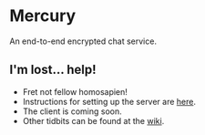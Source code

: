 # Mercury

An end-to-end encrypted chat service.

## I'm lost... help!

* Fret not fellow homosapien!
* Instructions for setting up the server are [here](https://github.com/fabiocolacio/Mercury/tree/master/mercury-server#mercury-server).
* The client is coming soon.
* Other tidbits can be found at the [wiki](https://github.com/fabiocolacio/Mercury/wiki).
